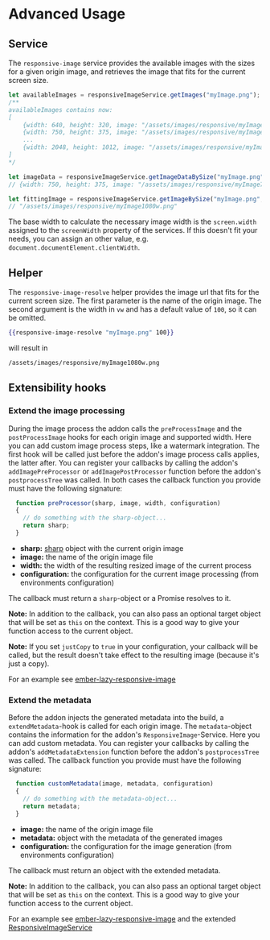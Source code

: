 # Advanced Usage

## Service

The `responsive-image` service provides the available images with the sizes for a given origin image, and retrieves the image that fits for the current screen size.

```js
let availableImages = responsiveImageService.getImages("myImage.png");
/**
availableImages contains now: 
[
    {width: 640, height: 320, image: "/assets/images/responsive/myImage640w.png"},
    {width: 750, height: 375, image: "/assets/images/responsive/myImage750w.png"},
    ...
    {width: 2048, height: 1012, image: "/assets/images/responsive/myImage2048w.png"}
]
*/

let imageData = responsiveImageService.getImageDataBySize("myImage.png", 100); // The size argument is in ´vw´, 100 is the default and can be omitted
// {width: 750, height: 375, image: "/assets/images/responsive/myImage750w.png"}

let fittingImage = responsiveImageService.getImageBySize("myImage.png", 100); // The size argument is in ´vw´, 100 is the default and can be omitted
// "/assets/images/responsive/myImage1080w.png"
```

The base width to calculate the necessary image width is the `screen.width` assigned to the `screenWidth` property of the services. If this doesn't fit your needs, you can assign an other value, e.g. `document.documentElement.clientWidth`. 

## Helper

The `responsive-image-resolve` helper provides the image url that fits for the current screen size. The first parameter is the name of the origin image. 
The second argument is the width in `vw` and has a default value of `100`, so it can be omitted. 

```hbs
{{responsive-image-resolve "myImage.png" 100}}
```

will result in

```html
/assets/images/responsive/myImage1080w.png
```

## Extensibility hooks
### Extend the image processing

During the image process the addon calls the `preProcessImage` and the `postProcessImage` hooks for each origin image and supported width. Here you can add custom image process steps, like a watermark integration. The first hook will be called just before the addon's image process calls applies, the latter after. You can register your callbacks by calling the addon's `addImagePreProcessor` or `addImagePostProcessor` function before the addon's `postprocessTree` was called.
In both cases the callback function you provide must have the following signature:

```javascript
  function preProcessor(sharp, image, width, configuration)
  {
    // do something with the sharp-object...
    return sharp;
  }
```
* **sharp:** [sharp](https://github.com/lovell/sharp) object with the current origin image
* **image:** the name of the origin image file
* **width:** the width of the resulting resized image of the current process
* **configuration:** the configuration for the current image processing (from environments configuration)

The callback must return a `sharp`-object or a Promise resolves to it.

**Note:** In addition to the callback, you can also pass an optional target object that will be set as `this` on the context. This is a good way to give your function access to the current object.

**Note:** If you set `justCopy` to `true` in your configuration, your callback will be called, but the result doesn't take effect to the resulting image (because it's just a copy).

For an example see [ember-lazy-responsive-image](https://github.com/kaliber5/ember-lazy-responsive-image/blob/master/index.js)

### Extend the metadata

Before the addon injects the generated metadata into the build, a `extendMetadata`-hook is called for each origin image. The `metadata`-object contains the information for the addon's `ResponsiveImage`-Service. Here you can add custom metadata. You can register your callbacks by calling the addon's `addMetadataExtension` function before the addon's `postprocessTree` was called.
The callback function you provide must have the following signature:

```javascript
  function customMetadata(image, metadata, configuration)
  { 
    // do something with the metadata-object...  
    return metadata;
  }
```
* **image:** the name of the origin image file
* **metadata:** object with the metadata of the generated images
* **configuration:** the configuration for the image generation (from environments configuration)

The callback must return an object with the extended metadata.

**Note:** In addition to the callback, you can also pass an optional target object that will be set as `this` on the context. This is a good way to give your function access to the current object.

For an example see [ember-lazy-responsive-image](https://github.com/kaliber5/ember-lazy-responsive-image/blob/master/index.js) and the extended [ResponsiveImageService](https://github.com/kaliber5/ember-lazy-responsive-image/blob/master/addon/services/responsive-image.js)
